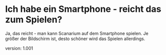 # Ich habe ein Smartphone - reicht das zum Spielen?

Ja, das reicht - man kann Scanarium auf dem Smartphone spielen.
Je größer der Bildschirm ist, desto schöner wird das Spielen allerdings.

version: 1.001